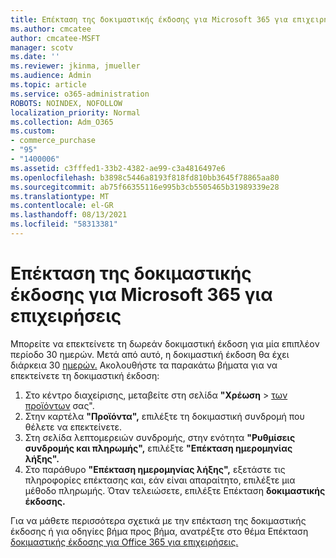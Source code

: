 ```yaml
---
title: Επέκταση της δοκιμαστικής έκδοσης για Microsoft 365 για επιχειρήσεις
ms.author: cmcatee
author: cmcatee-MSFT
manager: scotv
ms.date: ''
ms.reviewer: jkinma, jmueller
ms.audience: Admin
ms.topic: article
ms.service: o365-administration
ROBOTS: NOINDEX, NOFOLLOW
localization_priority: Normal
ms.collection: Adm_O365
ms.custom:
- commerce_purchase
- "95"
- "1400006"
ms.assetid: c3fffed1-33b2-4382-ae99-c3a4816497e6
ms.openlocfilehash: b3898c5446a8193f818fd810bb3645f78865aa80
ms.sourcegitcommit: ab75f66355116e995b3cb5505465b31989339e28
ms.translationtype: MT
ms.contentlocale: el-GR
ms.lasthandoff: 08/13/2021
ms.locfileid: "58313381"
---
```

# <a name="extend-your-trial-for-microsoft-365-for-business"></a>Επέκταση της δοκιμαστικής έκδοσης για Microsoft 365 για επιχειρήσεις

Μπορείτε να επεκτείνετε τη δωρεάν δοκιμαστική έκδοση για μία επιπλέον περίοδο 30 ημερών. Μετά από αυτό, η δοκιμαστική έκδοση θα έχει διάρκεια 30 [ημερών.](https://docs.microsoft.com/alchemyinsights/grace-period-for-microsoft-365-free-trial) Ακολουθήστε τα παρακάτω βήματα για να επεκτείνετε τη δοκιμαστική έκδοση:
  
1. Στο κέντρο διαχείρισης, μεταβείτε στη σελίδα **"Χρέωση** \> [των προϊόντων](https://go.microsoft.com/fwlink/p/?linkid=842054) σας".
2. Στην καρτέλα **"Προϊόντα",** επιλέξτε τη δοκιμαστική συνδρομή που θέλετε να επεκτείνετε.
3. Στη σελίδα λεπτομερειών συνδρομής, στην ενότητα **"Ρυθμίσεις συνδρομής και πληρωμής",** επιλέξτε **"Επέκταση ημερομηνίας λήξης".**
4. Στο παράθυρο **"Επέκταση ημερομηνίας λήξης",** εξετάστε τις πληροφορίες επέκτασης και, εάν είναι απαραίτητο, επιλέξτε μια μέθοδο πληρωμής. Όταν τελειώσετε, επιλέξτε Επέκταση **δοκιμαστικής έκδοσης.**

Για να μάθετε περισσότερα σχετικά με την επέκταση της δοκιμαστικής έκδοσης ή για οδηγίες βήμα προς βήμα, ανατρέξτε στο θέμα Επέκταση [δοκιμαστικής έκδοσης για Office 365 για επιχειρήσεις.](https://docs.microsoft.com/microsoft-365/commerce/extend-your-trial)